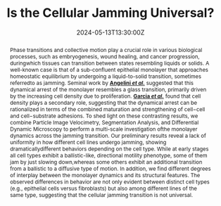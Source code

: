 ---
title: "Is the Cellular Jamming Universal?"

event: Physics of Cell Fate Decisions Meeting
event_url: https://pcfd2024.pages.ista.ac.at/

location: Raiffeisen Lecture Hall, Institute of Science and Technology Austria (ISTA)

address:
  street: Am Campus 1
  city: Klosterneuburg
  region: 
  postcode: '3400'
  country: Austria

summary: Poster presentation at PCFD Meeting on dynamics of jamming in cellular monolayers.
abstract:  'Phase transitions and collective motion play a crucial role in various biological processes, such as embryogenesis, wound healing, and cancer progression, duringwhich tissues can transition between states resembling liquids or solids. A well-known case is that of a sub-confluent epithelial monolayer that approaches homeostatic equilibrium by undergoing a liquid-to-solid transition, sometimes referredto as jamming. Seminal work by **[Angelini *et al.*](10.1073/pnas.1010059108)** suggested that this dynamical arrest of the monolayer resembles a glass transition, primarily driven by the increasing cell density due to proliferation. **[Garcia *et al.*](10.1073/pnas.1510973112)** found that cell density plays a secondary role, suggesting that the dynamical arrest can be rationalized in terms of the combined maturation and strengthening of cell−cell and cell−substrate adhesions. To shed light on these contrasting results, we combine Particle Image Velocimetry, Segmentation Analysis, and Differential Dynamic Microscopy to perform a multi-scale investigation ofthe monolayer dynamics across the jamming transition. Our preliminary results reveal a lack of uniformity in how different cell lines undergo jamming, showing dramaticallydifferent behaviors depending on the cell type. While at early stages all cell types exhibit a ballistic-like, directional motility phenotype, some of them jam by just slowing down,whereas some others exhibit an additional transition from a ballistic to a diffusive type of motion. In addition, we find different degrees of interplay between the monolayer dynamics and its structural features.  The observed differences in behavior are not only evident between distinct cell types (e.g., epithelial cells versus fibroblasts) but also among different lines of the same type, suggesting that the cellular jamming transition is not universal.'

# Talk start and end times.
#   End time can optionally be hidden by prefixing the line with `#`.
date: '2024-05-13T13:30:00Z'
date_end: '2024-05-16T14:00:00Z'
all_day: false

# Schedule page publish date (NOT talk date).
publishDate: '2024-05-07T00:00:00Z'

authors: [Fabian, Jasmin, Camillo Mazzella, Fabio Giavazzi, Giorgio Scita, admin]
tags: []

# Is this a featured talk? (true/false)
featured: false

image:
  caption: 'Image credit: [**ISTA**](https://pcfd2024.pages.ist.ac.at/wp-content/uploads/sites/281/2023/12/Header-scaled.jpg)'
  focal_point: Right

url_code: ''
url_pdf: ''
url_slides: ''
url_video: ''

# Markdown Slides (optional).
#   Associate this talk with Markdown slides.
#   Simply enter your slide deck's filename without extension.
#   E.g. `slides = "example-slides"` references `content/slides/example-slides.md`.
#   Otherwise, set `slides = ""`.
slides:

# Projects (optional).
#   Associate this post with one or more of your projects.
#   Simply enter your project's folder or file name without extension.
#   E.g. `projects = ["internal-project"]` references `content/project/deep-learning/index.md`.
#   Otherwise, set `projects = []`.
#projects:
#
#
#Slides can be added in a few ways:
#
#- **Create** slides using Wowchemy's [_Slides_](https://docs.hugoblox.com/managing-content/#create-slides) feature and link using `slides` parameter in the front matter of the talk file
#- **Upload** an existing slide deck to `static/` and link using `url_slides` parameter in the front matter of the talk file
#- **Embed** your slides (e.g. Google Slides) or presentation video on this page using [shortcodes](https://docs.hugoblox.com/writing-markdown-latex/).
#
#Further event details, including page elements such as image galleries, can be added to the body of this page.

---